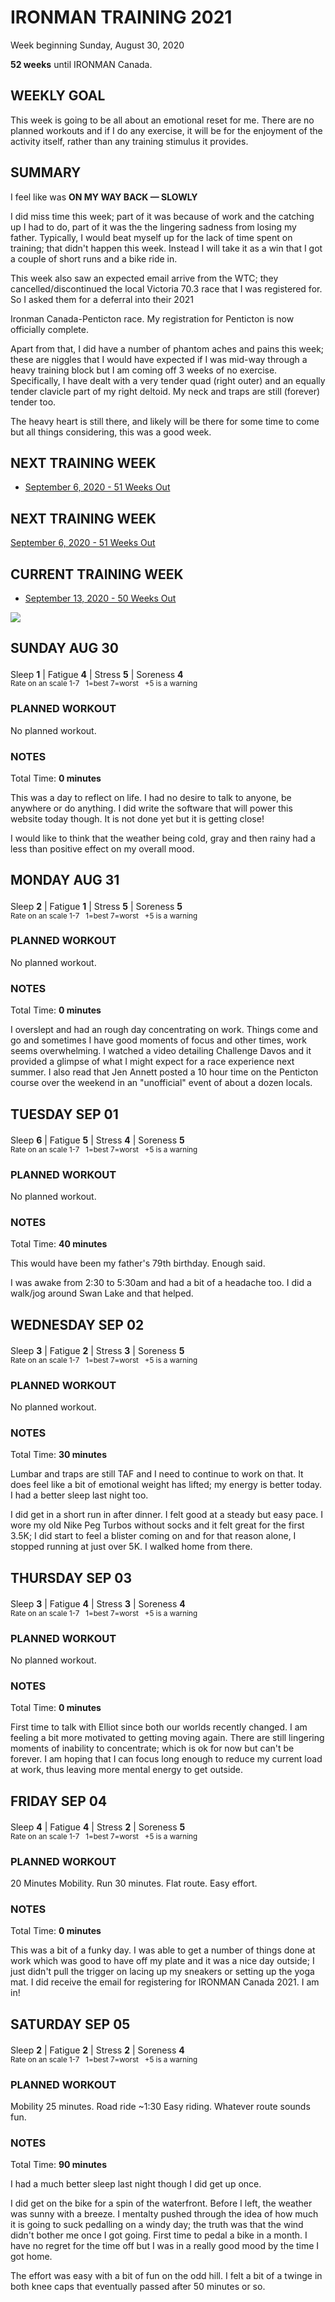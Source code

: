 # IRONMAN TRAINING 2021
Week beginning Sunday, August 30, 2020

**52 weeks** until IRONMAN Canada.

## WEEKLY GOAL
This week is going to be all about an emotional reset for me.
There are no planned workouts and if I do any exercise, it
will be for the enjoyment of the activity itself, rather than
any training stimulus it provides.

## SUMMARY
I feel like was **ON MY WAY BACK &mdash; SLOWLY**

I did miss time this week; part of it was because of work and 
the catching up I had to do, part of it was the the lingering 
sadness from losing my father.  Typically, I would beat myself 
up for the lack of time spent on training; that didn't happen 
this week.  Instead I will take it as a win that I got a couple 
of short runs and a bike ride in.

This week also saw an expected email arrive from the WTC; they 
cancelled/discontinued the local Victoria 70.3 race that I was 
registered for.  So I asked them for a deferral into their 2021 

<!---->
Ironman Canada-Penticton race.  My registration for
Penticton is now officially complete.

Apart from that, I did have a number of phantom aches and pains
this week; these are niggles that I would have expected if I was
mid-way through a heavy training block but I am coming off 3
weeks of no exercise.  Specifically, I have dealt with a very
tender quad (right outer) and an equally tender clavicle part of
my right deltoid.  My neck and traps are still (forever) tender
too.

The heavy heart is still there, and likely will be there for some
time to come but all things considering, this was a good week.

## NEXT TRAINING WEEK
<ul class="iconlist">
<li class="page"><a href="iroman2021-51weeksout">September 6, 2020 - 51 Weeks Out</a></li>
</ul>

## NEXT TRAINING WEEK
[September 6, 2020 - 51 Weeks Out](ironman2021-51weeksout "IRONMAN TRAINING 2021")

## CURRENT TRAINING WEEK
<ul class="iconlist">
<li class="page"><a href="ironma2021-50weeksout">September 13, 2020 - 50 Weeks Out</a></li>
</ul>

![](/assets/jpg/wtc-email-493x550.jpg)

## SUNDAY AUG 30
Sleep **1** | Fatigue **4** | Stress **5** | Soreness **4** 
<sup><br />Rate on an scale 1-7 &nbsp; 1=best 7=worst &nbsp; +5 is a warning</sup>

### PLANNED WORKOUT
No planned workout.

### NOTES
Total Time: **0 minutes**

This was a day to reflect on life.  I had no desire to talk to 
anyone, be anywhere or do anything.  I did write the software 
that will power this website today though.  It is not done yet 
but it is getting close!

I would like to think that the weather being cold, gray and 
then rainy had a less than positive effect on my overall mood.

<!---->
## MONDAY AUG 31
Sleep **2** | Fatigue **1** | Stress **5** | Soreness **5** 
<sup><br />Rate on an scale 1-7 &nbsp; 1=best 7=worst &nbsp; +5 is a warning</sup>

### PLANNED WORKOUT
No planned workout.

### NOTES
Total Time: **0 minutes**

I overslept and had an rough day concentrating on work.  Things 
come and go and sometimes I have good moments of focus and 
other times, work seems overwhelming.  I watched a video detailing 
Challenge Davos and it provided a glimpse of what I might expect 
for a race experience next summer.  I also read that Jen Annett 
posted a 10 hour time on the Penticton course over the weekend 
in an "unofficial" event of about a dozen locals.


<!---->
## TUESDAY SEP 01
Sleep **6** | Fatigue **5** | Stress **4** | Soreness **5** 
<sup><br />Rate on an scale 1-7 &nbsp; 1=best 7=worst &nbsp; +5 is a warning</sup>

### PLANNED WORKOUT
No planned workout.

### NOTES
Total Time: **40 minutes**

This would have been my father's 79th birthday.  Enough said.

I was awake from 2:30 to 5:30am and had a bit of a headache too. 
I did a walk/jog around Swan Lake and that helped.


<!---->
## WEDNESDAY SEP 02
Sleep **3** | Fatigue **2** | Stress **3** | Soreness **5** 
<sup><br />Rate on an scale 1-7 &nbsp; 1=best 7=worst &nbsp; +5 is a warning</sup>

### PLANNED WORKOUT
No planned workout.

### NOTES
Total Time: **30 minutes**

Lumbar and traps are still TAF and I need to continue to work 
on that.  It does feel like a bit of emotional weight has 
lifted; my energy is better today.  I had a better sleep last 
night too.

I did get in a short run in after dinner.  I felt good at a steady but easy pace.  I wore my old Nike Peg Turbos without socks and it felt great for the first 3.5K; I did start to feel a blister coming on and for that reason alone, I stopped running at just over 5K.  I walked home from there. 

<!---->
## THURSDAY SEP 03
Sleep **3** | Fatigue **4** | Stress **3** | Soreness **4** 
<sup><br />Rate on an scale 1-7 &nbsp; 1=best 7=worst &nbsp; +5 is a warning</sup>

### PLANNED WORKOUT
No planned workout.

### NOTES
Total Time: **0 minutes**

First time to talk with Elliot since both our worlds recently changed.  I am feeling a bit more motivated to getting moving again.
There are still lingering moments of inability to concentrate; which is ok for now but can't be forever.
I am hoping that I can focus long enough to reduce my current load at work, thus leaving more mental energy to get outside.


<!---->
## FRIDAY SEP 04
Sleep **4** | Fatigue **4** | Stress **2** | Soreness **5** 
<sup><br />Rate on an scale 1-7 &nbsp; 1=best 7=worst &nbsp; +5 is a warning</sup>

### PLANNED WORKOUT

20 Minutes Mobility.
Run 30 minutes. Flat route. Easy effort.

### NOTES
Total Time: **0 minutes**

This was a bit of a funky day.  I was able to get a number of things done at work which was good to have off my plate and it was a nice day outside; I just didn't pull the trigger on lacing up my sneakers or setting up the yoga mat.  I did receive the email for registering for IRONMAN Canada 2021.  I am in!



<!---->
## SATURDAY SEP 05
Sleep **2** | Fatigue **2** | Stress **2** | Soreness **4** 
<sup><br />Rate on an scale 1-7 &nbsp; 1=best 7=worst &nbsp; +5 is a warning</sup>

### PLANNED WORKOUT
Mobility 25 minutes.
Road ride ~1:30 Easy riding.  Whatever route sounds fun.

### NOTES
Total Time: **90 minutes**

I had a much better sleep last night though I did get up once.

I did get on the bike for a spin of the waterfront.  Before I left, the weather was sunny with a breeze.  I mentalty pushed through the idea of how much it is going to suck pedalling on a windy day; the truth was that the wind didn't bother me once I got going.  First time to pedal a bike in a month.  I have no regret for the time off but I was in a really good mood by the time I got home.

The effort was easy with a bit of fun on the odd hill.  I felt a bit of a twinge in both knee caps that eventually passed after 50 minutes or so.
